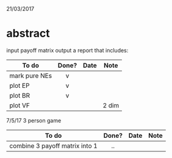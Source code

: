 21/03/2017

# abstract

input payoff matrix
output a report that includes:

| To do          | Done?|Date    | Note |
|-------------|:-----:|:-----:|----|
|mark pure NEs|v|||
|plot EP|v|||
|plot BR|v|||
|plot VF|||2 dim|



7/5/17
3 person game

| To do          | Done?|Date    | Note |
|-------------|:-----:|:-----:|----|
|combine 3 payoff matrix into 1|..|||

